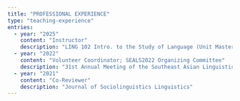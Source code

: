 ```yaml
---
title: "PROFESSIONAL EXPERIENCE"
type: "teaching-experience"
entries:
  - year: "2025"
    content: "Instructor"
    description: "LING 102 Intro. to the Study of Language (Unit Mastery) - Fall | University of Hawai’i at Mānoa"
  - year: "2022"
    content: "Volunteer Coordinator; SEALS2022 Organizing Committee"
    description: "31st Annual Meeting of the Southeast Asian Linguistics Society, University of Hawai’i at Mānoa"
  - year: "2021"
    content: "Co-Reviewer"
    description: "Journal of Sociolinguistics Linguistics"
---
```

